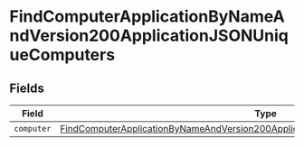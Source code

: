# FindComputerApplicationByNameAndVersion200ApplicationJSONUniqueComputers


## Fields

| Field                                                                                                                                                                                             | Type                                                                                                                                                                                              | Required                                                                                                                                                                                          | Description                                                                                                                                                                                       |
| ------------------------------------------------------------------------------------------------------------------------------------------------------------------------------------------------- | ------------------------------------------------------------------------------------------------------------------------------------------------------------------------------------------------- | ------------------------------------------------------------------------------------------------------------------------------------------------------------------------------------------------- | ------------------------------------------------------------------------------------------------------------------------------------------------------------------------------------------------- |
| `computer`                                                                                                                                                                                        | [FindComputerApplicationByNameAndVersion200ApplicationJSONUniqueComputersComputer](../../models/operations/findcomputerapplicationbynameandversion200applicationjsonuniquecomputerscomputer.md)[] | :heavy_minus_sign:                                                                                                                                                                                | N/A                                                                                                                                                                                               |
